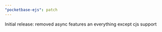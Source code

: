 ```yaml
---
"pocketbase-ejs": patch
---
```


Initial release: removed async features an everything except cjs support
